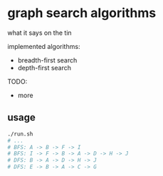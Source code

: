 graph search algorithms
===

what it says on the tin


implemented algorithms:
- breadth-first search
- depth-first search

TODO:
- more


usage
---

```sh
./run.sh
# ...
# BFS: A -> B -> F -> I
# BFS: I -> F -> B -> A -> D -> H -> J
# DFS: B -> A -> D -> H -> J
# DFS: E -> B -> A -> C -> G
```